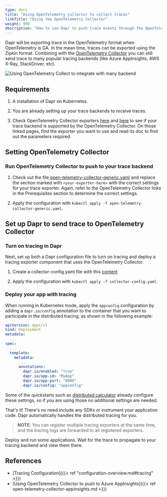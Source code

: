 ```yaml
---
type: docs
title: "Using OpenTelemetry Collector to collect traces"
linkTitle: "Using the OpenTelemetry Collector"
weight: 900
description: "How to use Dapr to push trace events through the OpenTelemetry Collector."
---
```


Dapr will be exporting trace in the OpenTelemetry format when OpenTelemetry is GA. In the mean time, traces can be exported using the Zipkin format. Combining with the [OpenTelemetry Collector](https://github.com/open-telemetry/opentelemetry-collector) you can still send trace to many popular tracing backends (like Azure AppInsights, AWS X-Ray, StackDriver, etc).

![Using OpenTelemetry Collect to integrate with many backend](/images/open-telemetry-collector.png)

## Requirements

1. A installation of Dapr on Kubernetes. 

2. You are already setting up your trace backends  to receive traces. 

3. Check OpenTelemetry Collector exporters [here](https://github.com/open-telemetry/opentelemetry-collector-contrib/tree/main/exporter) and [here](https://github.com/open-telemetry/opentelemetry-collector/tree/main/exporter) to see if your trace backend is supported by the OpenTelemetry Collector. On those linked pages, find the exporter you want to use and read its doc to find out the parameters required.

## Setting OpenTelemetry Collector

### Run OpenTelemetry Collector to push to your trace backend


1. Check out the file [open-telemetry-collector-generic.yaml](/docs/open-telemetry-collector/open-telemetry-collector-generic.yaml) and replace the section marked with `<your-exporter-here>` with the correct settings for your trace exporter. Again, refer to the OpenTelemetry Collector links in the Prerequisites section to determine the correct settings. 

2. Apply the configuration with `kubectl apply -f open-telemetry-collector-generic.yaml`.

## Set up Dapr to send trace to OpenTelemetry Collector 

### Turn on tracing in Dapr
Next, set up both a Dapr configuration file to turn on tracing and deploy a tracing exporter component that uses the OpenTelemetry Collector.

1. Create a collector-config.yaml file with this [content](/docs/open-telemetry-collector/collector-config.yaml)

2. Apply the configuration with `kubectl apply -f collector-config.yaml`.

### Deploy your app with tracing

When running in Kubernetes mode, apply the `appconfig` configuration by adding a `dapr.io/config` annotation to the container that you want to participate in the distributed tracing, as shown in the following example:

```yaml
apiVersion: apps/v1
kind: Deployment
metadata:
  ...
spec:
  ...
  template:
    metadata:
      ...
      annotations:
        dapr.io/enabled: "true"
        dapr.io/app-id: "MyApp"
        dapr.io/app-port: "8080"
        dapr.io/config: "appconfig"
```

Some of the quickstarts such as [distributed calculator](https://github.com/dapr/quickstarts/tree/master/distributed-calculator) already configure these settings, so if you are using those no additional settings are needed.

That's it! There's no need include any SDKs or instrument your application code. Dapr automatically handles the distributed tracing for you.

> **NOTE**: You can register multiple tracing exporters at the same time, and the tracing logs are forwarded to all registered exporters.

Deploy and run some applications. Wait for the trace to propagate to your tracing backend and view them there.

## References
* [Tracing Configuration]({{< ref "configuration-overview.md#tracing" >}})
* [Using OpenTelemetry Collector to push to Azure AppInsights]({{< ref open-telemetry-collector-appinsights.md >}})

